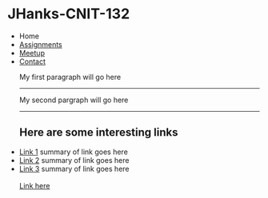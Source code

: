 # JHanks-CNIT-132
<ul>
  <li>Home
  <li> <a href="https://jhanks89.github.io/CNIT132-Assignments/">Assignments</a>
  <li> <a href="https://jhanks89.github.io/MeetUp/">Meetup</a>
  <li> <a href="">Contact</a>
          <br>
          <!-- Jordan Hanks 03/08/2022 -->
<p> My first paragraph will go here </p>
<hr>
<p> My second pargraph will go here </p>
<hr>
 <h2> Here are some interesting links </h2>
<li> <a href="">Link 1</a> summary of link goes here
<li> <a href="">Link 2</a> summary of link goes here
<li> <a href="">Link 3</a> summary of link goes here
<br>
  <br>
<a href="https://www.techopedia.com/2/31579/networks/a-brief-history-of-web-development#the-turn-of-the-century"> Link here </a>
        

